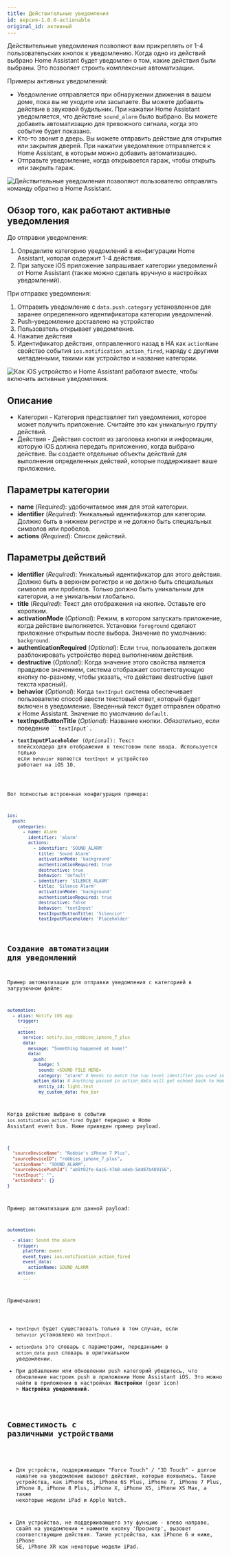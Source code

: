 ```yaml
---
title: Действительные уведомления
id: версия-1.0.0-actionable
original_id: активный
---
```


Действительные уведомления позволяют вам прикреплять от 1-4 пользовательских кнопок к уведомлению. Когда одно из действий выбрано Home Assistant будет уведомлен о том, какие действия были выбраны. Это позволяет строить комплексные автоматизации.

Примеры активных уведомлений:

* Уведомление отправляется при обнаружении движения в вашем доме, пока вы не уходите или засыпаете. Вы можете добавить действие в звуковой будильник. При нажатии Home Assistant уведомляется, что действие `sound_alarm` было выбрано. Вы можете добавить автоматизацию для тревожного сигнала, когда это событие будет показано.
* Кто-то звонит в дверь. Вы можете отправить действие для открытия или закрытия дверей. При нажатии уведомление отправляется к Home Assistant, в которым можно добавить автоматизацию.
* Отправьте уведомление, когда открывается гараж, чтобы открыть или закрыть гараж.

![Действительные уведомления позволяют пользователю отправлять команду обратно в Home Assistant.](assets/ios/actions.png)

## Обзор того, как работают активные уведомления

До отправки уведомления:

1. Определите категорию уведомлений в конфигурации Home Assistant, которая содержит 1-4 действия.
2. При запуске iOS приложение запрашивает категории уведомлений от Home Assistant (также можно сделать вручную в настройках уведомлений).

При отправке уведомления:

1. Отправить уведомление с `data.push.category` установленное для заранее определенного идентификатора категории уведомлений.
2. Push-уведомление доставлено на устройство
3. Пользователь открывает уведомление.
4. Нажатие действия
5. Идентификатор действия, отправленного назад в HA как `actionName` свойство события `ios.notification_action_fired`, наряду с другими метаданными, такими как устройство и название категории.

![Как iOS устройство и Home Assistant работают вместе, чтобы включить активные уведомления.](assets/NotificationActionFlow.png)

## Описание

* Категория - Категория представляет тип уведомления, которое может получить приложение. Считайте это как уникальную группу действий.
* Действия - Действия состоят из заголовка кнопки и информации, которую iOS должна передать приложению, когда выбрано действие. Вы создаете отдельные объекты действий для выполнения определенных действий, которые поддерживает ваше приложение.

## Параметры категории

* **name** (*Required*): удобочитаемое имя для этой категории.
* **identifier** (*Required*): Уникальный идентификатор для категории. Должно быть в нижнем регистре и не должно быть специальных символов или пробелов.
* **actions** (*Required*): Список действий.

## Параметры действий

* **identifier** (*Required*): Уникальный идентификатор для этого действия. Должно быть в верхнем регистре и не должно быть специальных символов или пробелов. Только должно быть уникальным для категории, а не уникальным глобально.
* **title** (*Required*): Текст для отображения на кнопке. Оставьте его коротким.
* **activationMode** (*Optional*): Режим, в котором запускать приложение, когда действие выполняется. Установки `foreground` сделают приложение открытым после выбора. Значение по умолчанию: `background`.
* **authenticationRequired** (*Optional*): Если `true`, пользователь должен разблокировать устройство перед выполнением действия.
* **destructive** (*Optional*): Когда значение этого свойства является правдивое значением, система отображает соответствующую кнопку по-разному, чтобы указать, что действие destructive (цвет текста красный).
* **behavior** (*Optional*): Когда `textInput` система обеспечивает пользователю способ ввести текстовый ответ, который будет включен в уведомление. Введенный текст будет отправлен обратно к Home Assistant. Значение по умолчанию `default`.
* **textInputButtonTitle** (*Optional*): Название кнопки. *Обязательно*, если поведение ``` <code>textInput`.
* **textInputPlaceholder** (*Optional*): Текст плейсхолдера для отображения в текстовом поле ввода. Используется только если `behavior` является `textInput` и устройство работает на iOS 10.

Вот полностью встроенная конфигурация примера:

```yaml
ios:
  push:
    categories:
      - name: Alarm
        identifier: 'alarm'
        actions:
          - identifier: 'SOUND_ALARM'
            title: 'Sound Alarm'
            activationMode: 'background'
            authenticationRequired: true
            destructive: true
            behavior: 'default'
          - identifier: 'SILENCE_ALARM'
            title: 'Silence Alarm'
            activationMode: 'background'
            authenticationRequired: true
            destructive: false
            behavior: 'textInput'
            textInputButtonTitle: 'Silencio!'
            textInputPlaceholder: 'Placeholder'
```

## Создание автоматизации для уведомлений

Пример автоматизации для отправки уведомления с категорией в загрузочном файле:

```yaml
automation:
  - alias: Notify iOS app
    trigger:
      ...
    action:
      service: notify.ios_robbies_iphone_7_plus
      data:
        message: "Something happened at home!"
        data:
          push:
            badge: 5
            sound: <SOUND FILE HERE>
            category: "alarm" # Needs to match the top level identifier you used in the ios configuration
          action_data: # Anything passed in action_data will get echoed back to Home Assistant.
            entity_id: light.test
            my_custom_data: foo_bar
```

Когда действие выбрано в событии `ios.notification_action_fired` будет передано в Home Assistant event bus. Ниже приведен пример payload.

```json
{
  "sourceDeviceName": "Robbie's iPhone 7 Plus",
  "sourceDeviceID": "robbies_iphone_7_plus",
  "actionName": "SOUND_ALARM",
  "sourceDevicePushId": "ab9f02fe-6ac6-47b8-adeb-5dd87b489156",
  "textInput": "",
  "actionData": {}
}
```

Пример автоматизации для данной payload:

```yaml
automation:

  - alias: Sound the alarm
    trigger:
      platform: event
      event_type: ios.notification_action_fired
      event_data:
        actionName: SOUND_ALARM
    action:
      ...
```

Примечания:

* `textInput` будет существовать только в том случае, если `behavior` установлено на `textInput`.
* `actionData` это словарь с параметрами, переданными в `action_data` `push` словарь в оригинальном уведомлении.
* При добавлении или обновлении push категорий убедитесь, что обновление настроек push в приложении Home Assistant iOS. Это можно найти в приложении в настройках **Настройки** (gear icon) > **Настройка уведомлений**.

## Совместимость с различными устройствами

* Для устройств, поддерживающих "Force Touch" / "3D Touch" - долгое нажатие на уведомление вызовет действия, которые появились. Такие устройства, как iPhone 6S, iPhone 6S Plus, iPhone 7, iPhone 7 Plus, iPhone 8, iPhone 8 Plus, iPhone X, iPhone XS, iPhone XS Max, а также некоторые модели iPad и Apple Watch.

* Для устройства, не поддерживающего эту функцию - влево направо, свайп на уведомлении + нажмите кнопку 'Просмотр', вызовет соответствующие действия. Такие устройства, как iPhone 6 и ниже, iPhone SE, iPhone XR как некоторые модели iPad.
